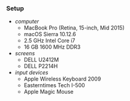 ### Setup

 * *computer*
    * MacBook Pro (Retina, 15-inch, Mid 2015)
    * macOS Sierra 10.12.6
    * 2.5 GHz Intel Core i7
    * 16 GB 1600 MHz DDR3
* *screens*
    * DELL U2412M
    * DELL P2214H
 * *input devices*
    * Apple Wireless Keyboard 2009
    * Easterntimes Tech I-500
    * Apple Magic Mouse
